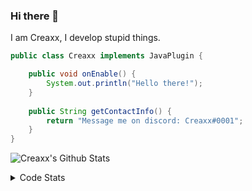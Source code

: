 ### Hi there 👋

I am Creaxx, I develop stupid things. 

```java
public class Creaxx implements JavaPlugin {

    public void onEnable() {
        System.out.println("Hello there!");
    }
    
    public String getContactInfo() {
        return "Message me on discord: Creaxx#0001";
    }
}
```

![Creaxx's Github Stats](https://github-readme-stats.vercel.app/api?username=CreaxxOG&show_icons=true&theme=dark&count_private=true)

<details>
  <summary>Code Stats</summary>

<!--START_SECTION:waka-->
![Code Time](http://img.shields.io/badge/Code%20Time-1%2C054%20hrs%2035%20mins-blue)

![Lines of code](https://img.shields.io/badge/From%20Hello%20World%20I%27ve%20Written-166%20lines%20of%20code-blue)

**🐱 My GitHub Data** 

> 🏆 1,100 Contributions in the Year 2022
 > 
> 📦 66.2 kB Used in GitHub's Storage 
 > 
> 🚫 Not Opted to Hire
 > 
> 📜 4 Public Repositories 
 > 
> 🔑 2 Private Repositories  
 > 
**I'm an Early 🐤** 

```text
🌞 Morning    39 commits     █░░░░░░░░░░░░░░░░░░░░░░░░   5.42% 
🌆 Daytime    360 commits    ████████████░░░░░░░░░░░░░   50.07% 
🌃 Evening    305 commits    ██████████░░░░░░░░░░░░░░░   42.42% 
🌙 Night      15 commits     ░░░░░░░░░░░░░░░░░░░░░░░░░   2.09%

```
📅 **I'm Most Productive on Saturday** 

```text
Monday       66 commits     ██░░░░░░░░░░░░░░░░░░░░░░░   9.18% 
Tuesday      81 commits     ██░░░░░░░░░░░░░░░░░░░░░░░   11.27% 
Wednesday    107 commits    ███░░░░░░░░░░░░░░░░░░░░░░   14.88% 
Thursday     104 commits    ███░░░░░░░░░░░░░░░░░░░░░░   14.46% 
Friday       106 commits    ███░░░░░░░░░░░░░░░░░░░░░░   14.74% 
Saturday     168 commits    █████░░░░░░░░░░░░░░░░░░░░   23.37% 
Sunday       87 commits     ███░░░░░░░░░░░░░░░░░░░░░░   12.1%

```


📊 **This Week I Spent My Time On** 

```text
💬 Programming Languages: 
Java                     13 hrs 22 mins      ███████████████████████░░   93.34% 
XML                      27 mins             ░░░░░░░░░░░░░░░░░░░░░░░░░   3.25% 
GitIgnore file           19 mins             ░░░░░░░░░░░░░░░░░░░░░░░░░   2.27% 
YAML                     8 mins              ░░░░░░░░░░░░░░░░░░░░░░░░░   1.04% 
Kotlin                   0 secs              ░░░░░░░░░░░░░░░░░░░░░░░░░   0.06%

🔥 Editors: 
IntelliJ                 14 hrs 19 mins      █████████████████████████   100.0%

```

**I Mostly Code in Java** 

```text
Java                     13 repos            ███████████████████░░░░░░   76.47% 
Kotlin                   3 repos             ████░░░░░░░░░░░░░░░░░░░░░   17.65% 
EJS                      1 repo              █░░░░░░░░░░░░░░░░░░░░░░░░   5.88%

```



 Last Updated on 31/12/2022 12:34:17 UTC
<!--END_SECTION:waka-->
</details>
